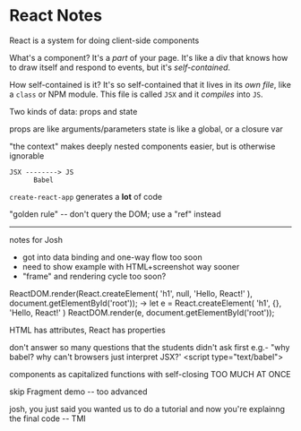 # React Notes

React is a system for doing client-side components

What's a component? It's a *part* of your page. It's like a div that knows how to draw itself and respond to events, but it's *self-contained*.

How self-contained is it? It's so self-contained that it lives in its *own file*, like a `class` or NPM module. This file is called `JSX` and it *compiles* into `JS`.

Two kinds of data: props and state

  props are like arguments/parameters
  state is like a global, or a closure var


"the context" makes deeply nested components easier, but is otherwise ignorable

```
JSX --------> JS
      Babel
```

`create-react-app` generates a **lot** of code

"golden rule" -- don't query the DOM; use a "ref" instead

--- 
notes for Josh
 - got into data binding and one-way flow too soon
 - need to show example with HTML+screenshot way sooner
 - "frame" and rendering cycle too soon?

ReactDOM.render(React.createElement(
  'h1',
  null,
  'Hello, React!'
), document.getElementById('root'));
->
let e = React.createElement(
  'h1',
  {},
  'Hello, React!'
)
ReactDOM.render(e, document.getElementById('root'));

HTML has attributes, React has properties

don't answer so many questions that the students didn't ask first
  e.g.- "why babel? why can't browsers just interpret JSX?'
   \<script type="text/babel">

components as capitalized functions with self-closing TOO MUCH AT ONCE

skip Fragment demo -- too advanced

josh, you just said you wanted us to do a tutorial and now you're explainng the final code -- TMI
